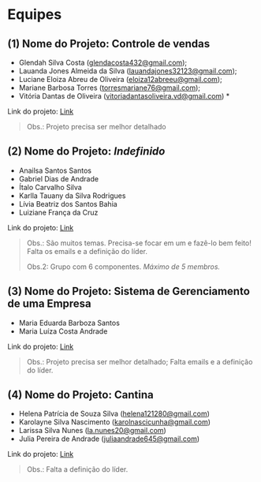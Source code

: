 # Equipes

## (1) Nome do Projeto: Controle de vendas

- Glendah Silva Costa (glendacosta432@gmail.com);
- Lauanda Jones Almeida da Silva (lauandajones32123@gmail.com);
- Luciane Eloiza Abreu de Oliveira (eloiza12abreeu@gmail.com);
- Mariane Barbosa Torres (torresmariane76@gmail.com);
- Vitória Dantas de Oliveira (vitoriadantasoliveira.vd@gmail.com) \*

Link do projeto: [Link]()

> Obs.: Projeto precisa ser melhor detalhado

## (2) Nome do Projeto: *Indefinido*

- Anailsa Santos Santos
- Gabriel Dias de Andrade
- Ítalo Carvalho Silva
- Karlla Tauany da Silva Rodrigues
- Lívia Beatriz dos Santos Bahia
- Luiziane França da Cruz

Link do projeto: [Link]()

> Obs.: São muitos temas. Precisa-se focar em um e fazê-lo bem feito! Falta os emails e a definição do líder. 
>
> Obs.2: Grupo com 6 componentes. *Máximo de 5 membros.*

## (3) Nome do Projeto: Sistema de Gerenciamento de uma Empresa

- Maria Eduarda Barboza Santos
- Maria Luíza Costa Andrade

Link do projeto: [Link]()

> Obs.: Projeto precisa ser melhor detalhado; Falta emails e a definição do líder.

## (4) Nome do Projeto: Cantina

- Helena Patrícia de Souza Silva (helena121280@gmail.com)
- Karolayne Silva Nascimento (karolnascicunha@gmail.com)
- Larissa Silva Nunes (la.nunes20@gmail.com)
- Julia Pereira de Andrade (juliaandrade645@gmail.com)

Link do projeto: [Link]()

> Obs.: Falta a definição do líder.
